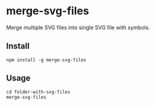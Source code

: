 # merge-svg-files

Merge multiple SVG files into single SVG file with symbols.

## Install

```
npm install -g merge-svg-files
```

## Usage

```
cd folder-with-svg-files
merge-svg-files
```
